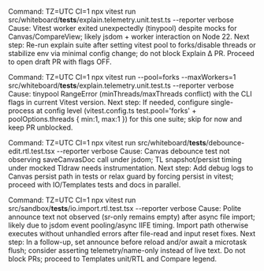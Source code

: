 Command: TZ=UTC CI=1 npx vitest run src/whiteboard/__tests__/explain.telemetry.unit.test.ts --reporter verbose
Cause: Vitest worker exited unexpectedly (tinypool) despite mocks for Canvas/CompareView; likely jsdom + worker interaction on Node 22.
Next step: Re-run explain suite after setting vitest pool to forks/disable threads or stabilize env via minimal config change; do not block Explain Δ PR. Proceed to open draft PR with flags OFF.

Command: TZ=UTC CI=1 npx vitest run --pool=forks --maxWorkers=1 src/whiteboard/__tests__/explain.telemetry.unit.test.ts --reporter verbose
Cause: tinypool RangeError (minThreads/maxThreads conflict) with the CLI flags in current Vitest version.
Next step: If needed, configure single-process at config level (vitest.config.ts test.pool='forks' + poolOptions.threads { min:1, max:1 }) for this one suite; skip for now and keep PR unblocked.

Command: TZ=UTC CI=1 npx vitest run src/whiteboard/__tests__/debounce-edit.rtl.test.tsx --reporter verbose
Cause: Canvas debounce test not observing saveCanvasDoc call under jsdom; TL snapshot/persist timing under mocked Tldraw needs instrumentation.
Next step: Add debug logs to Canvas persist path in tests or relax guard by forcing persist in vitest; proceed with IO/Templates tests and docs in parallel.

Command: TZ=UTC CI=1 npx vitest run src/sandbox/__tests__/io.import.rtl.test.tsx --reporter verbose
Cause: Polite announce text not observed (sr-only remains empty) after async file import; likely due to jsdom event pooling/async IIFE timing. Import path otherwise executes without unhandled errors after file-read and input reset fixes.
Next step: In a follow-up, set announce before reload and/or await a microtask flush; consider asserting telemetry/name-only instead of live text. Do not block PRs; proceed to Templates unit/RTL and Compare legend.
